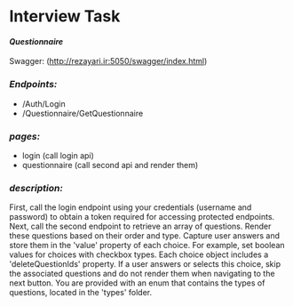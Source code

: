 # Interview Task
#### _Questionnaire_

Swagger: (http://rezayari.ir:5050/swagger/index.html)

### _Endpoints:_
- /Auth/Login
- /Questionnaire/GetQuestionnaire

### _pages:_
- login (call login api)
- questionnaire (call second api and render them)

### _description:_
First, call the login endpoint using your credentials (username and password) to obtain a token required for accessing protected endpoints.
Next, call the second endpoint to retrieve an array of questions. Render these questions based on their order and type. Capture user answers and store them in the 'value' property of each choice.
For example, set boolean values for choices with checkbox types.
Each choice object includes a 'deleteQuestionIds' property. If a user answers or selects this choice, skip the associated questions and do not render them when navigating to the next button.
You are provided with an enum that contains the types of questions, located in the 'types' folder.


